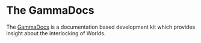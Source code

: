 # The GammaDocs
The [GammaDocs](http://dev.worlds.net/private/GammaDocs/Dev_Kit_Intro.html) is a documentation 
based development kit which provides insight about the interlocking of Worlds.
